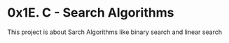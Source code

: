# 0x1E. C - Search Algorithms
This project is about Sarch Algorithms like binary search and linear search
